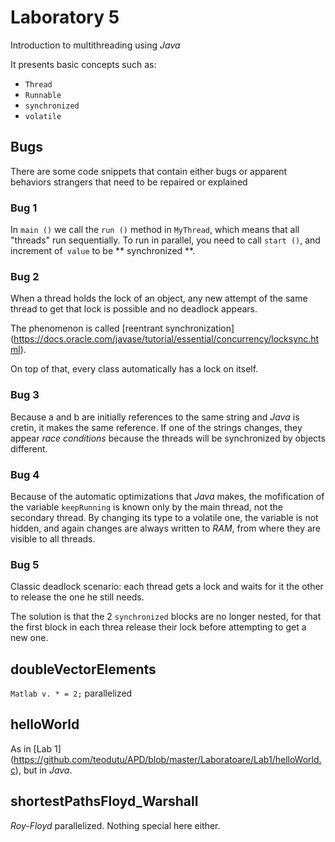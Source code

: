
# Laboratory 5
Introduction to multithreading using _Java_

It presents basic concepts such as:
- `Thread`
- `Runnable`
- `synchronized`
- `volatile`

## Bugs
There are some code snippets that contain either bugs or apparent behaviors
strangers that need to be repaired or explained

### Bug 1
In `main ()` we call the `run ()` method in `MyThread`, which means that all
"threads" run sequentially. To run in parallel, you need to
call `start ()`, and increment of` value` to be ** synchronized **.

### Bug 2
When a thread holds the lock of an object, any new attempt of the same
thread to get that lock is possible and no deadlock appears.

The phenomenon is called [reentrant synchronization] (https://docs.oracle.com/javase/tutorial/essential/concurrency/locksync.html).

On top of that, every class automatically has a lock on itself.

### Bug 3
Because a and b are initially references to the same string and _Java_ is cretin,
it makes the same reference. If one of the strings changes, they appear
_race conditions_ because the threads will be synchronized by objects
different.

### Bug 4
Because of the automatic optimizations that _Java_ makes, the mofification of the variable
`keepRunning` is known only by the main thread, not the secondary thread.
By changing its type to a volatile one, the variable is not hidden, and again
changes are always written to _RAM_, from where they are visible to
all threads.

### Bug 5
Classic deadlock scenario: each thread gets a lock and waits for it
the other to release the one he still needs.

The solution is that the 2 `synchronized` blocks are no longer nested, for
that the first block in each threa release their lock before attempting to
get a new one.

## doubleVectorElements
`` Matlab
v. * = 2;
``
parallelized

## helloWorld
As in [Lab 1] (https://github.com/teodutu/APD/blob/master/Laboratoare/Lab1/helloWorld.c), but in _Java_.

## shortestPathsFloyd_Warshall
_Roy-Floyd_ parallelized. Nothing special here either.